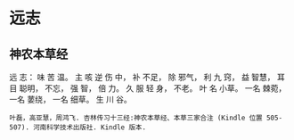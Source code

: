 # 远志

## 神农本草经

远 志： 味 苦 温。 主 咳 逆 伤 中， 补 不足， 除 邪气， 利 九 窍， 益 智慧， 耳目 聪明， 不忘， 强 智， 倍 力。 久 服 轻 身， 不老。 叶 名 小草。 一名 棘菀， 一名 葽绕， 一名 细草。 生 川 谷。

```{seealso}
叶磊，高亚慧，周鸿飞. 杏林传习十三经:神农本草经、本草三家合注 (Kindle 位置 505-507). 河南科学技术出版社. Kindle 版本.
``` 